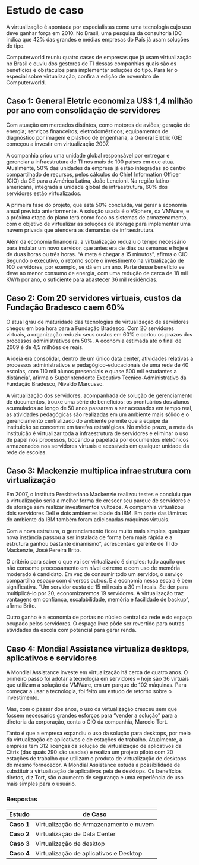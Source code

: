 # Estudo de caso
A virtualização é apontada por especialistas como uma tecnologia cujo uso deve ganhar força em 2010. No Brasil, uma pesquisa da consultoria IDC indica que 42% das grandes e médias empresas do País já usam soluções do tipo.

Computerworld reuniu quatro cases de empresas que já usam virtualização no Brasil e ouviu dos gestores de TI dessas companhias quais são os benefícios e obstáculos para implementar soluções do tipo. Para ler o especial sobre virtualização, confira a edição de novembro de Computerworld.


## Caso 1: General Eletric economiza US$ 1,4 milhão por ano com consolidação de servidores
Com atuação em mercados distintos, como motores de aviões; geração de energia; serviços financeiros; eletrodomésticos; equipamentos de diagnóstico por imagem e plástico de engenharia, a General Eletric (GE) começou a investir em virtualização 2007.

A companhia criou uma unidade global responsável por entregar e gerenciar a infraestrutura de TI nos mais de 100 países em que atua. Atualmente, 50% das unidades da empresa já estão integradas ao centro compartilhado de recursos, pelos cálculos do Chief Information Officer (CIO) da GE para a América Latina, João Lencioni. Na região latino-americana, integrada à unidade global de infraestrutura, 60% dos servidores estão virtualizados.

A primeira fase do projeto, que está 50% concluída, vai gerar a economia anual prevista anteriormente. A solução usada é o VSphere, da VMWare, e a próxima etapa do plano terá como foco os sistemas de armazenamento, com o objetivo de virtualizar as soluções de storage para implementar uma nuvem privada que atenderá as demandas de infraestrutura.

Além da economia financeira, a virtualização reduziu o tempo necessário para instalar um novo servidor, que antes era de dias ou semanas e hoje é de duas horas ou três horas. “A meta é chegar a 15 minutos”, afirma o CIO. Segundo o executivo, o retorno sobre o investimento na virtualização de 100 servidores, por exemplo, se dá em um ano. Parte desse benefício se deve ao menor consumo de energia, com uma redução de cerca de 18 mil KW/h por ano, o suficiente para abastecer 36 mil residências.



## Caso 2: Com 20 servidores virtuais, custos da Fundação Bradesco caem 60%
O atual grau de maturidade das tecnologias de virtualização de servidores chegou em boa hora para a Fundação Bradesco. Com 20 servidores virtuais, a organização reduziu seus custos em 60% e cortou os prazos dos processos administrativos em 50%. A economia estimada até o final de 2009 é de 4,5 milhões de reais.

A ideia era consolidar, dentro de um único data center, atividades relativas a processos administrativos e pedagógico-educacionais de uma rede de 40 escolas, com 110 mil alunos presenciais e quase 500 mil estudantes a distância”, afirma o Superintendente Executivo Técnico-Administrativo da Fundação Bradesco, Nivaldo Marcusso.

A virtualização dos servidores, acompanhada de solução de gerenciamento de documentos, trouxe uma série de benefícios: os prontuários dos alunos acumulados ao longo de 50 anos passaram a ser acessados em tempo real, as atividades pedagógicas são realizadas em um ambiente mais sólido e o gerenciamento centralizado do ambiente permite que a equipe da instituição se concentre em tarefas estratégicas. No médio prazo, a meta da instituição é virtualizar toda a infraestrutura de servidores e eliminar o uso de papel nos processos, trocando a papelada por documentos eletrônicos armazenados nos servidores virtuais e acessíveis em qualquer unidade da rede de escolas.


## Caso 3: Mackenzie multiplica infraestrutura com virtualização
Em 2007, o Instituto Presbiteriano Mackenzie realizou testes e concluiu que a virtualização seria a melhor forma de crescer seu parque de servidores e de storage sem realizar investimentos vultosos. A companhia virtualizou dois servidores Dell e dois ambientes blade da IBM. Em parte das lâminas do ambiente da IBM também foram adicionadas máquinas virtuais.

Com a nova estrutura, o gerenciamento ficou muito mais simples, qualquer nova instância passou a ser instalada de forma bem mais rápida e a estrutura ganhou bastante dinamismo”, acrescenta o gerente de TI do Mackenzie, José Pereira Brito.

O critério para saber o que vai ser virtualizado é simples: tudo aquilo que não consome processamento em nível extremo e com uso de memória moderado é candidato. Em vez de consumir todo um servidor, o serviço compartilha espaço com diversos outros. E a economia nessa escala é bem significativa. “Um servidor custa de 15 mil reais a 30 mil reais. Se der para multiplicá-lo por 20, economizaremos 19 servidores. A virtualização traz vantagens em confiança, escalabilidade, memória e facilidade de backup”, afirma Brito.

Outro ganho é a economia de portas no núcleo central da rede e do espaço ocupado pelos servidores. O espaço livre pôde ser revertido para outras atividades da escola com potencial para gerar renda.


## Caso 4: Mondial Assistance virtualiza desktops, aplicativos e servidores
A Mondial Assistance investe em virtualização há cerca de quatro anos. O primeiro passo foi adotar a tecnologia em servidores – hoje são 36 virtuais que utilizam a solução da VMWare, em um parque de 102 máquinas. Para começar a usar a tecnologia, foi feito um estudo de retorno sobre o investimento.

Mas, com o passar dos anos, o uso da virtualização cresceu sem que fossem necessários grandes esforços para “vender a solução” para a diretoria da corporação, conta o CIO da companhia, Marcelo Tort.

Tanto é que a empresa expandiu o uso da solução para desktops, por meio da virtualização de aplicativos e de estações de trabalho. Atualmente, a empresa tem 312 licenças da solução de virtualização de aplicativos da Citrix (das quais 290 são usadas) e realiza um projeto piloto com 20 estações de trabalho que utilizam o produto de virtualização de desktops do mesmo fornecedor. A Mondial Assistance estuda a possibilidade de substituir a virtualização de aplicativos pela de desktops. Os benefícios diretos, diz Tort, são o aumento de segurança e uma experiência de uso mais simples para o usuário.

### Respostas

| Estudo     | de Caso                                |
|------------|----------------------------------------|
| **Caso 1** | Virtualização de Armazenamento  e nuvem      |
| **Caso 2** | Virtualização de Data Center           |
| **Caso 3** | Virtualização de desktop               |
| **Caso 4** | Virtualização de aplicativos e Desktop |
